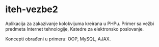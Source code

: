 # iteh-vezbe2

Aplikacija za zakazivanje kolokvijuma kreirana u PHPu.
Primer sa vežbi predmeta Internet tehnologije, Katedre za elektronsko poslovanje.

Koncepti obrađeni u primeru: OOP, MySQL, AJAX.
